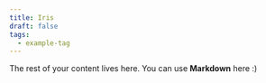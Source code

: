 ```yaml
---
title: Iris
draft: false
tags:
  - example-tag
---
```

 
The rest of your content lives here. You can use **Markdown** here :)